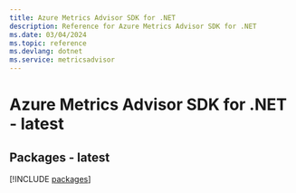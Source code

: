 ```yaml
---
title: Azure Metrics Advisor SDK for .NET
description: Reference for Azure Metrics Advisor SDK for .NET
ms.date: 03/04/2024
ms.topic: reference
ms.devlang: dotnet
ms.service: metricsadvisor
---
```

# Azure Metrics Advisor SDK for .NET - latest
## Packages - latest
[!INCLUDE [packages](metrics-advisor-index.md)]